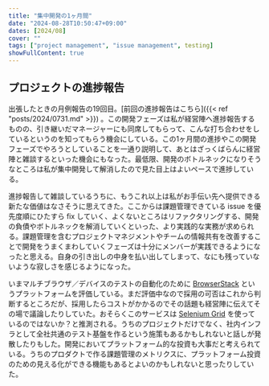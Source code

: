 ```yaml
---
title: "集中開発の1ヶ月間"
date: "2024-08-28T10:50:47+09:00"
dates: [2024/08]
cover: ""
tags: ["project management", "issue management", testing]
showFullContent: true
---
```


## プロジェクトの進捗報告

出張したときの月例報告の19回目。[前回の進捗報告はこちら]({{< ref "posts/2024/0731.md" >}}) 。この開発フェーズは私が経営陣へ進捗報告するものの、引き継いだマネージャーにも同席してもらって、こんな打ち合わせをしているというのを知ってもらう機会にしている。この1ヶ月間の進捗やこの開発フェーズでやろうとしていることを一通り説明して、あとはざっくばらんに経営陣と雑談するといった機会にもなった。最低限、開発のボトルネックになりそうなところは私が集中開発して解消したので見た目上はよいペースで進捗している。

進捗報告して雑談しているうちに、もうこれ以上は私がお手伝い先へ提供できる新たな価値はなさそうに思えてきた。ここからは課題管理できている issue を優先度順にひたすら fix していく、よくないところはリファクタリングする、開発の負債やボトルネックを解消していくといった、より実践的な実務が求められる。課題管理を含むプロジェクトマネジメントやチームの情報共有を改善することで開発をうまくまわしていくフェーズは十分にメンバーが実践できるようになったと思える。自身の引き出しの中身を払い出してしまって、なにも残っていないような寂しさを感じるようになった。

いまマルチブラウザ／デバイスのテストの自動化のために [BrowserStack](https://www.browserstack.com/) というプラットフォームを評価している。まだ評価中なので採用の可否はこれから判断するところだが、採用したらコストがかかるのでその話題も経営陣に伝えてその場で議論したりしていた。おそらくこのサービスは [Selenium Grid](https://www.selenium.dev/ja/documentation/grid/) を使っているのではないか？と推測される。うちのプロジェクトだけでなく、社内インフラとして全社共通のテスト基盤を作るという施策もあるかもしれないと話しが発散したりもした。開発においてプラットフォーム的な投資も大事だと考えられている。うちのプロダクトで作る課題管理のメトリクスに、プラットフォーム投資のための見える化ができる機能もあるとよいのかもしれないと思ったりしていた。
